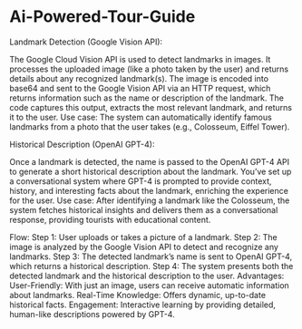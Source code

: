 # Ai-Powered-Tour-Guide

Landmark Detection (Google Vision API):

The Google Cloud Vision API is used to detect landmarks in images. It processes the uploaded image (like a photo taken by the user) and returns details about any recognized landmark(s).
The image is encoded into base64 and sent to the Google Vision API via an HTTP request, which returns information such as the name or description of the landmark.
The code captures this output, extracts the most relevant landmark, and returns it to the user.
Use case: The system can automatically identify famous landmarks from a photo that the user takes (e.g., Colosseum, Eiffel Tower).

Historical Description (OpenAI GPT-4):

Once a landmark is detected, the name is passed to the OpenAI GPT-4 API to generate a short historical description about the landmark.
You’ve set up a conversational system where GPT-4 is prompted to provide context, history, and interesting facts about the landmark, enriching the experience for the user.
Use case: After identifying a landmark like the Colosseum, the system fetches historical insights and delivers them as a conversational response, providing tourists with educational content.
      
Flow:
Step 1: User uploads or takes a picture of a landmark.
Step 2: The image is analyzed by the Google Vision API to detect and recognize any landmarks.
Step 3: The detected landmark’s name is sent to OpenAI GPT-4, which returns a historical description.
Step 4: The system presents both the detected landmark and the historical description to the user.
Advantages:
User-Friendly: With just an image, users can receive automatic information about landmarks.
Real-Time Knowledge: Offers dynamic, up-to-date historical facts.
Engagement: Interactive learning by providing detailed, human-like descriptions powered by GPT-4. 
